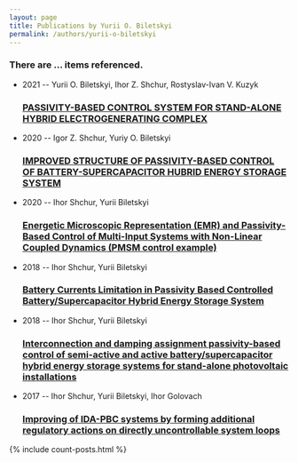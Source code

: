 ```yaml
---
layout: page
title: Publications by Yurii O. Biletskyi
permalink: /authors/yurii-o-biletskyi
---
```


<h3 id="number-posts">There are ... items referenced.</h3>
<ul class="post-list">
<li><span class='post-meta'>2021 -- Yurii O. Biletskyi, Ihor Z. Shchur, Rostyslav-Ivan V. Kuzyk</span><h3><a class='post-link' href="{{ site.baseurl }}/passivity-based-control-system-for-stand-alone-hybrid-electrogenerating-complex">PASSIVITY-BASED CONTROL SYSTEM FOR STAND-ALONE HYBRID ELECTROGENERATING COMPLEX</a></h3></li>
<li><span class='post-meta'>2020 -- Igor Z. Shchur, Yuriy O. Biletskyi</span><h3><a class='post-link' href="{{ site.baseurl }}/improved-structure-of-passivity-based-control-of-battery-supercapacitor-hubrid-energy-storage-system">IMPROVED STRUCTURE OF PASSIVITY-BASED CONTROL OF BATTERY-SUPERCAPACITOR HUBRID ENERGY STORAGE SYSTEM</a></h3></li>
<li><span class='post-meta'>2020 -- Ihor Shchur, Yurii Biletskyi</span><h3><a class='post-link' href="{{ site.baseurl }}/energetic-microscopic-representation-emr-and-passivity-based-control-of-multi-input-systems-with-non-linear-coupled-dynamics-pmsm-control-example">Energetic Microscopic Representation (EMR) and Passivity-Based Control of Multi-Input Systems with Non-Linear Coupled Dynamics (PMSM control example)</a></h3></li>
<li><span class='post-meta'>2018 -- Ihor Shchur, Yurii Biletskyi</span><h3><a class='post-link' href="{{ site.baseurl }}/battery-currents-limitation-in-passivity-based-controlled-battery-supercapacitor-hybrid-energy-storage-system">Battery Currents Limitation in Passivity Based Controlled Battery/Supercapacitor Hybrid Energy Storage System</a></h3></li>
<li><span class='post-meta'>2018 -- Ihor Shchur, Yurii Biletskyi</span><h3><a class='post-link' href="{{ site.baseurl }}/interconnection-and-damping-assignment-passivity-based-control-of-semi-active-and-active-battery-supercapacitor-hybrid-energy-storage-systems-for-stand-alone-photovoltaic-installations">Interconnection and damping assignment passivity-based control of semi-active and active battery/supercapacitor hybrid energy storage systems for stand-alone photovoltaic installations</a></h3></li>
<li><span class='post-meta'>2017 -- Ihor Shchur, Yurii Biletskyi, Ihor Golovach</span><h3><a class='post-link' href="{{ site.baseurl }}/improving-of-ida-pbc-systems-by-forming-additional-regulatory-actions-on-directly-uncontrollable-system-loops">Improving of IDA-PBC systems by forming additional regulatory actions on directly uncontrollable system loops</a></h3></li>

</ul>
{% include count-posts.html %}
